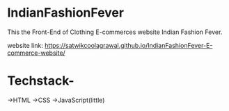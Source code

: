 # IndianFashionFever
This the Front-End of Clothing E-commerces website Indian Fashion Fever.

website link: https://satwikcoolagrawal.github.io/IndianFashionFever-E-commerce-website/

# Techstack-
->HTML
->CSS
->JavaScript(little)

